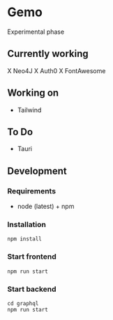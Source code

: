 # Gemo

Experimental phase

## Currently working
X Neo4J
X Auth0
X FontAwesome

## Working on
- Tailwind

## To Do
- Tauri

## Development

### Requirements
 - node (latest) + npm
### Installation

    npm install

### Start frontend

    npm run start
### Start backend

    cd graphql
    npm run start
